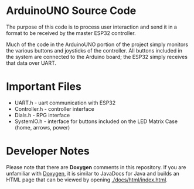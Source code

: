 # ArduinoUNO Source Code
The purpose of this code is to process user interaction and send it in a format to be received by the master ESP32 controller. 

Much of the code in the ArduinoUNO portion of the project simply monitors the various buttons and joysticks of the controller. 
All buttons included in the system are connected to the Arduino board; the ESP32 simply receives that data over UART.

# Important Files
- UART.h - uart communication with ESP32
- Controller.h - controller interface
- Dials.h - RPG interface
- SystemIO.h - interface for buttons included on the LED Matrix Case (home, arrows, power)

# Developer Notes
Please note that there are **Doxygen** comments in this repository. If you are unfamiliar with [Doxygen](https://doxygen.nl/), it is similar to JavaDocs for Java and builds an HTML page that can be viewed by opening [./docs/html/index.html](). 